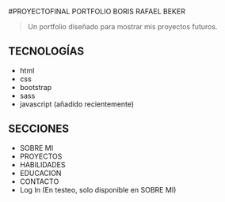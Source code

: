 #PROYECTOFINAL PORTFOLIO BORIS RAFAEL BEKER
>Un portfolio diseñado para mostrar mis proyectos futuros.

## TECNOLOGÍAS
- html
- css
- bootstrap
- sass
- javascript (añadido recientemente)

## SECCIONES
- SOBRE MI
- PROYECTOS
- HABILIDADES
- EDUCACION
- CONTACTO
- Log In (En testeo, solo disponible en SOBRE MI)